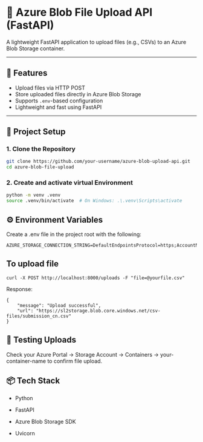 # 📁 Azure Blob File Upload API (FastAPI)

A lightweight FastAPI application to upload files (e.g., CSVs) to an Azure Blob Storage container.

---

## 🚀 Features

- Upload files via HTTP POST
- Store uploaded files directly in Azure Blob Storage
- Supports `.env`-based configuration
- Lightweight and fast using FastAPI

---

## 🔧 Project Setup

### 1. Clone the Repository

```bash
git clone https://github.com/your-username/azure-blob-upload-api.git
cd azure-blob-file-upload
```

### 2. Create and activate virtual Environment
```bash
python -m venv .venv
source .venv/bin/activate  # On Windows: .\.venv\Scripts\activate
```

## ⚙️ Environment Variables
Create a .env file in the project root with the following:

```
AZURE_STORAGE_CONNECTION_STRING=DefaultEndpointsProtocol=https;AccountName=your_account;AccountKey=your_key;EndpointSuffix=core.windows.net
```

## To upload file

```curl
curl -X POST http://localhost:8000/uploads -F "file=@yourfile.csv"
```

Response:

```
{
    "message": "Upload successful",
    "url": "https://sl2storage.blob.core.windows.net/csv-files/submission_cn.csv"
}
```

## 🧪 Testing Uploads
Check your Azure Portal → Storage Account → Containers → your-container-name to confirm file upload.

## 📦 Tech Stack

- Python

- FastAPI

- Azure Blob Storage SDK

- Uvicorn